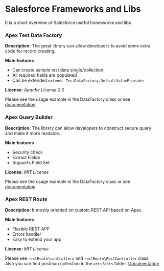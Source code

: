 # Salesforce Frameworks and Libs
It is a short overview of Salesforce useful frameworks and libs

### Apex Test Data Factory

**Description:** The great library can allow developers to avoid some extra code for record creating.

**Main features**
- Can create sample test data single/collection
- All required fields are populated
- Can be extended `extends TestDataFactory.DefaultValueProvider`

**License:** _Apache License 2.0_

Please see the usage example in the DataFactory class or see [documentation](https://github.com/benahm/TestDataFactory/blob/master/docs/EXAMPLES.md)

### Apex Query Builder

**Description:** The library can allow developers to construct secure query and make it more readable. 

**Main features**
- Security check
- Extract Fields
- Supports Field Set 

**License:** _MIT License_

Please see the usage example in the DataFactory class or see [documentation](https://github.com/4an70m/apex-query-builder)


### Apex REST Route

**Description:** It mostly oriented on custom REST API based on Apex. 

**Main features**
- Flexible REST APP
- Errors handler
- Easy to extend your app 

**License:** _MIT License_

Please see `restRoute\controllers` and `restRoute\RestController` class. Also you can find postman collection in the `artifacts` folder. [Documentation](https://github.com/callawaycloud/apex-rest-route)


